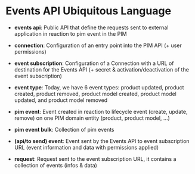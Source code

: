 # Events API Ubiquitous Language

- **events api**: Public API that define the requests sent to external application in reaction to pim event in the PIM

- **connection**: Configuration of an entry point into the PIM API (+ user permissions)
- **event subscription**: Configuration of a Connection with a URL of destination for the Events API (+ secret & activation/deactivation of the event subscription)

- **event type**: Today, we have 6 event types: product updated, product created, product removed, product model created, product model updated, and product model  removed

- **pim event**: Event created in reaction to lifecycle event (create, update, remove) on one PIM domain entity (product, product model, ...)
- **pim event bulk**: Collection of pim events

- **(api/to send) event**: Event sent by the Events API to event subscription URL (event information and data with permissions applied)
- **request**: Request sent to the event subscription URL, it contains a collection of events (infos & data)
